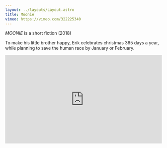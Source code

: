 ```yaml
---
layout: ../layouts/Layout.astro
title: Moonie
vimeo: https://vimeo.com/322225340
---
```


*MOONIE* is a short fiction (2018)

To make his little brother happy, Erik celebrates christmas 365 days a year, while planning to save the human race by January or February.

 <div style="padding:56.25% 0 0 0;position:relative;"><iframe src="https://player.vimeo.com/video/322225340?h=f9adef2ce7&title=0&byline=0&portrait=0" style="position:absolute;top:0;left:0;width:100%;height:100%;" frameborder="0" allow="autoplay; fullscreen; picture-in-picture" allowfullscreen></iframe></div><script src="https://player.vimeo.com/api/player.js"></script>
